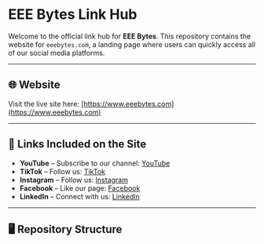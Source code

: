 # EEE Bytes Link Hub

Welcome to the official link hub for **EEE Bytes**. This repository contains the website for `eeebytes.com`, a landing page where users can quickly access all of our social media platforms.

---

## 🌐 Website
Visit the live site here: [https://www.eeebytes.com](https://www.eeebytes.com)

---

## 🔗 Links Included on the Site
- **YouTube** – Subscribe to our channel: [YouTube](https://www.youtube.com/channel/UCg0liowfYmGT4vklVdDGKhA?sub_confirmation=1)  
- **TikTok** – Follow us: [TikTok](https://www.tiktok.com/@eeebytes)  
- **Instagram** – Follow us: [Instagram](https://www.instagram.com/eeebytes)  
- **Facebook** – Like our page: [Facebook](https://www.facebook.com/eeebytes)  
- **LinkedIn** – Connect with us: [LinkedIn](https://www.linkedin.com/company/eeebytes)

---

## 🖥 Repository Structure
